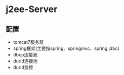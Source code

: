 # j2ee-Server

## 配置

* tomcat7服务器
* spring框架(主要指spring、springmvc、spring jdbc)
* dbcp连接池
* durid连接池
* durid监控